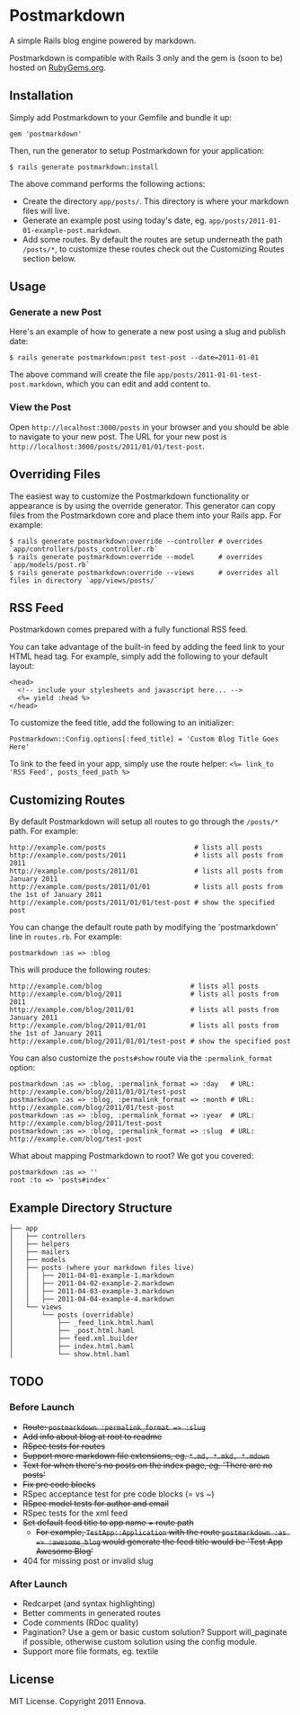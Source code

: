 # Postmarkdown

A simple Rails blog engine powered by markdown.

Postmarkdown is compatible with Rails 3 only and the gem is (soon to be) hosted on [RubyGems.org](http://rubygems.org).

## Installation

Simply add Postmarkdown to your Gemfile and bundle it up:

    gem 'postmarkdown'

Then, run the generator to setup Postmarkdown for your application:

    $ rails generate postmarkdown:install

The above command performs the following actions:

* Create the directory `app/posts/`. This directory is where your markdown files will live.
* Generate an example post using today's date, eg. `app/posts/2011-01-01-example-post.markdown`.
* Add some routes. By default the routes are setup underneath the path `/posts/*`, to customize these routes check out the Customizing Routes section below.

## Usage

### Generate a new Post

Here's an example of how to generate a new post using a slug and publish date:

    $ rails generate postmarkdown:post test-post --date=2011-01-01

The above command will create the file `app/posts/2011-01-01-test-post.markdown`, which you can edit and add content to.

### View the Post

Open `http://localhost:3000/posts` in your browser and you should be able to navigate to your new post. The URL for your new post is `http://localhost:3000/posts/2011/01/01/test-post`.

## Overriding Files

The easiest way to customize the Postmarkdown functionality or appearance is by using the override generator. This generator can copy files from the Postmarkdown core and place them into your Rails app. For example:

    $ rails generate postmarkdown:override --controller # overrides `app/controllers/posts_controller.rb`
    $ rails generate postmarkdown:override --model      # overrides `app/models/post.rb`
    $ rails generate postmarkdown:override --views      # overrides all files in directory `app/views/posts/`

## RSS Feed

Postmarkdown comes prepared with a fully functional RSS feed.

You can take advantage of the built-in feed by adding the feed link to your HTML head tag. For example, simply add the following to your default layout:

    <head>
      <!-- include your stylesheets and javascript here... -->
      <%= yield :head %>
    </head>

To customize the feed title, add the following to an initializer:

    Postmarkdown::Config.options[:feed_title] = 'Custom Blog Title Goes Here'

To link to the feed in your app, simply use the route helper: `<%= link_to 'RSS Feed', posts_feed_path %>`

## Customizing Routes

By default Postmarkdown will setup all routes to go through the `/posts/*` path. For example:

    http://example.com/posts                      # lists all posts
    http://example.com/posts/2011                 # lists all posts from 2011
    http://example.com/posts/2011/01              # lists all posts from January 2011
    http://example.com/posts/2011/01/01           # lists all posts from the 1st of January 2011
    http://example.com/posts/2011/01/01/test-post # show the specified post

You can change the default route path by modifying the 'postmarkdown' line in `routes.rb`. For example:

    postmarkdown :as => :blog

This will produce the following routes:

    http://example.com/blog                      # lists all posts
    http://example.com/blog/2011                 # lists all posts from 2011
    http://example.com/blog/2011/01              # lists all posts from January 2011
    http://example.com/blog/2011/01/01           # lists all posts from the 1st of January 2011
    http://example.com/blog/2011/01/01/test-post # show the specified post

You can also customize the `posts#show` route via the `:permalink_format` option:

    postmarkdown :as => :blog, :permalink_format => :day   # URL: http://example.com/blog/2011/01/01/test-post
    postmarkdown :as => :blog, :permalink_format => :month # URL: http://example.com/blog/2011/01/test-post
    postmarkdown :as => :blog, :permalink_format => :year  # URL: http://example.com/blog/2011/test-post
    postmarkdown :as => :blog, :permalink_format => :slug  # URL: http://example.com/blog/test-post

What about mapping Postmarkdown to root? We got you covered:

    postmarkdown :as => ''
    root :to => 'posts#index'

## Example Directory Structure

    ├── app
    │   ├── controllers
    │   ├── helpers
    │   ├── mailers
    │   ├── models
    │   ├── posts (where your markdown files live)
    │   │   ├── 2011-04-01-example-1.markdown
    │   │   ├── 2011-04-02-example-2.markdown
    │   │   ├── 2011-04-03-example-3.markdown
    │   │   ├── 2011-04-04-example-4.markdown
    │   └── views
    │       └── posts (overridable)
    │           ├── _feed_link.html.haml
    │           ├── _post.html.haml
    │           ├── feed.xml.builder
    │           ├── index.html.haml
    │           └── show.html.haml

## TODO

### Before Launch
* <del>Route: `postmarkdown :permalink_format => :slug`</del>
* <del>Add info about blog at root to readme</del>
* <del>RSpec tests for routes</del>
* <del>Support more markdown file extensions, eg. `*.md, *.mkd, *.mdown`</del>
* <del>Text for when there's no posts on the index page, eg. 'There are no posts'</del>
* <del>Fix pre code blocks</del>
* RSpec acceptance test for pre code blocks (= vs ~)
* <del>RSpec model tests for author and email</del>
* RSpec tests for the xml feed
* <del>Set default feed title to app name + route path</del>
  * <del>For example, `TestApp::Application` with the route `postmarkdown :as => :awesome_blog` would generate the feed title would be 'Test App Awesome Blog'</del>
* 404 for missing post or invalid slug

### After Launch
* Redcarpet (and syntax highlighting)
* Better comments in generated routes
* Code comments (RDoc quality)
* Pagination? Use a gem or basic custom solution? Support will\_paginate if possible, otherwise custom solution using the config module.
* Support more file formats, eg. textile

## License

MIT License. Copyright 2011 Ennova.
